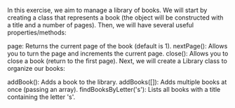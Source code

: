 In this exercise, we aim to manage a library of books. We will start by creating a class that represents a book (the object will be constructed with a title and a number of pages). Then, we will have several useful properties/methods:

page: Returns the current page of the book (default is 1).
nextPage(): Allows you to turn the page and increments the current page.
close(): Allows you to close a book (return to the first page).
Next, we will create a Library class to organize our books:

addBook(): Adds a book to the library.
addBooks([]): Adds multiple books at once (passing an array).
findBooksByLetter('s'): Lists all books with a title containing the letter 's'.
